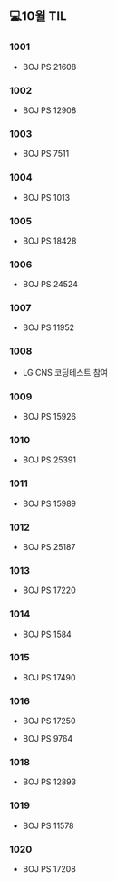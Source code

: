 ## 💻10월 TIL

### 1001
* BOJ PS 21608

### 1002
* BOJ PS 12908

### 1003
* BOJ PS 7511

### 1004
* BOJ PS 1013

### 1005
* BOJ PS 18428

### 1006
* BOJ PS 24524

### 1007
* BOJ PS 11952

### 1008
* LG CNS 코딩테스트 참여

### 1009
* BOJ PS 15926

### 1010
* BOJ PS 25391

### 1011
* BOJ PS 15989

### 1012
* BOJ PS 25187

### 1013
* BOJ PS 17220

### 1014
* BOJ PS 1584

### 1015
* BOJ PS 17490

### 1016
* BOJ PS 17250

* BOJ PS 9764

### 1018
* BOJ PS 12893

### 1019
* BOJ PS 11578

### 1020
* BOJ PS 17208
